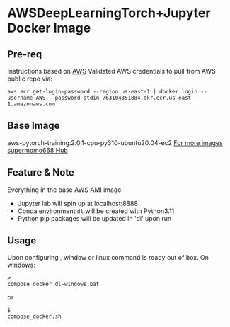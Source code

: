 # AWSDeepLearningTorch+Jupyter Docker Image

## Pre-req
Instructions based on [AWS](https://github.com/aws/deep-learning-containers/blob/master/available_images.md)
Validated AWS credentials to pull from AWS public repo via:
```
aws ecr get-login-password --region us-east-1 | docker login --username AWS --password-stdin 763104351884.dkr.ecr.us-east-1.amazonaws.com
```
## Base Image
aws-pytorch-training:2.0.1-cpu-py310-ubuntu20.04-ec2
  [For more images](https://github.com/aws/deep-learning-containers/blob/master/available_images.md)
[supermomo668 Hub](https://hub.docker.com/r/supermomo668/dev/tags)
## Feature & Note
Everything in the base AWS AMI image 
* Jupyter lab will spin up at localhost:8888
* Conda environment ```dl``` will be created with Python3.11
* Python pip packages will be updated in 'dl' upon run

## Usage
Upon configuring , window or linux command is ready out of box. On windows:
```
>
compose_docker_dl-windows.bat
```
or 
```
$
compose_docker.sh
```
